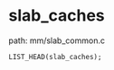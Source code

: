 slab_caches
========================================

path: mm/slab_common.c
```
LIST_HEAD(slab_caches);
```